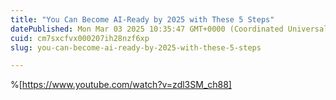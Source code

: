 ```yaml
---
title: "You Can Become AI-Ready by 2025 with These 5 Steps"
datePublished: Mon Mar 03 2025 10:35:47 GMT+0000 (Coordinated Universal Time)
cuid: cm7sxcfvx000207ih28nzf6xp
slug: you-can-become-ai-ready-by-2025-with-these-5-steps

---
```


%[https://www.youtube.com/watch?v=zdl3SM_ch88]